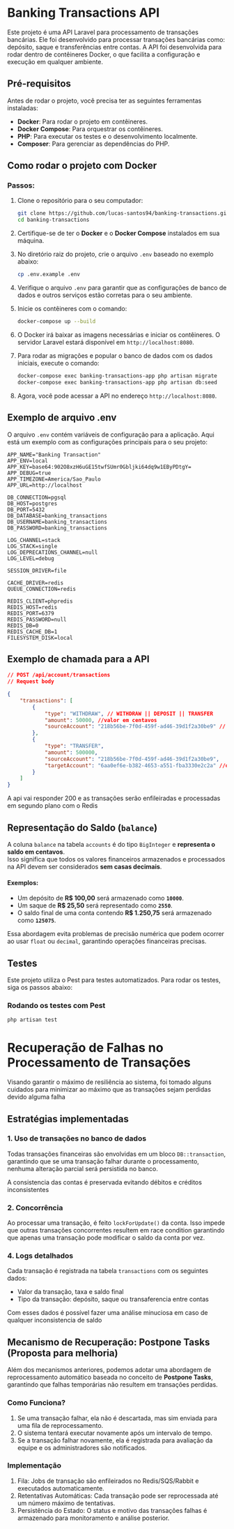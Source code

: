 # Banking Transactions API
Este projeto é uma API Laravel para processamento de transações bancárias. Ele foi desenvolvido para processar transações bancárias como: depósito, saque e transferências entre contas. A API foi desenvolvida para rodar dentro de contêineres Docker, o que facilita a configuração e execução em qualquer ambiente.

## Pré-requisitos
Antes de rodar o projeto, você precisa ter as seguintes ferramentas instaladas:
- **Docker**: Para rodar o projeto em contêineres.
- **Docker Compose**: Para orquestrar os contêineres.
- **PHP**: Para executar os testes e o desenvolvimento localmente.
- **Composer**: Para gerenciar as dependências do PHP.

## Como rodar o projeto com Docker

### Passos:

1. Clone o repositório para o seu computador:

    ```bash
    git clone https://github.com/lucas-santos94/banking-transactions.git
    cd banking-transactions
    ```

2. Certifique-se de ter o **Docker** e o **Docker Compose** instalados em sua máquina.

3. No diretório raiz do projeto, crie o arquivo `.env` baseado no exemplo abaixo:

    ```bash
    cp .env.example .env
    ```

4. Verifique o arquivo `.env` para garantir que as configurações de banco de dados e outros serviços estão corretas para o seu ambiente.

5. Inicie os contêineres com o comando:

    ```bash
    docker-compose up --build
    ```

6. O Docker irá baixar as imagens necessárias e iniciar os contêineres. O servidor Laravel estará disponível em `http://localhost:8080`.

7. Para rodar as migrações e popular o banco de dados com os dados iniciais, execute o comando:

    ```bash
    docker-compose exec banking-transactions-app php artisan migrate
    docker-compose exec banking-transactions-app php artisan db:seed
    ```

8. Agora, você pode acessar a API no endereço `http://localhost:8080`.

## Exemplo de arquivo .env

O arquivo `.env` contém variáveis de configuração para a aplicação. Aqui está um exemplo com as configurações principais para o seu projeto:

```env
APP_NAME="Banking Transaction"
APP_ENV=local
APP_KEY=base64:902O8xzH6uGE15twfSUmr0Gbljki64dq9w1EByPDtgY=
APP_DEBUG=true
APP_TIMEZONE=America/Sao_Paulo
APP_URL=http://localhost

DB_CONNECTION=pgsql
DB_HOST=postgres
DB_PORT=5432
DB_DATABASE=banking_transactions
DB_USERNAME=banking_transactions
DB_PASSWORD=banking_transactions

LOG_CHANNEL=stack
LOG_STACK=single
LOG_DEPRECATIONS_CHANNEL=null
LOG_LEVEL=debug

SESSION_DRIVER=file

CACHE_DRIVER=redis
QUEUE_CONNECTION=redis

REDIS_CLIENT=phpredis
REDIS_HOST=redis
REDIS_PORT=6379
REDIS_PASSWORD=null
REDIS_DB=0
REDIS_CACHE_DB=1
FILESYSTEM_DISK=local
```

## Exemplo de chamada para a API

```json
// POST /api/account/transactions
// Request body

{
    "transactions": [
        {
            "type": "WITHDRAW", // WITHDRAW || DEPOSIT || TRANSFER
            "amount": 50000, //valor em centavos
            "sourceAccount": "218b56be-7f0d-459f-ad46-39d1f2a30be9" // id da conta
        },
        {
            "type": "TRANSFER",
            "amount": 500000,
            "sourceAccount": "218b56be-7f0d-459f-ad46-39d1f2a30be9",
            "targetAccount": "6aa0ef6e-b382-4653-a551-fba3330e2c2a" //obrigatório se o tipo de transação for TRANSFER
        }
    ]
}

```
A api vai responder 200 e as transações serão enfileiradas e processadas em segundo plano com o Redis

## Representação do Saldo (`balance`)

A coluna `balance` na tabela `accounts` é do tipo `BigInteger` e **representa o saldo em centavos**.  
Isso significa que todos os valores financeiros armazenados e processados na API devem ser considerados **sem casas decimais**.  

#### **Exemplos:**
- Um depósito de **R$ 100,00** será armazenado como **`10000`**.
- Um saque de **R$ 25,50** será representado como **`2550`**.
- O saldo final de uma conta contendo **R$ 1.250,75** será armazenado como **`125075`**.

Essa abordagem evita problemas de precisão numérica que podem ocorrer ao usar `float` ou `decimal`, garantindo operações financeiras precisas.

## Testes

Este projeto utiliza o Pest para testes automatizados. Para rodar os testes, siga os passos abaixo:

### Rodando os testes com Pest

```bash
php artisan test
```

# Recuperação de Falhas no Processamento de Transações
Visando garantir o máximo de resiliência ao sistema, foi tomado alguns cuidados para minimizar ao máximo que as transações sejam perdidas devido alguma falha

## Estratégias implementadas

### 1. Uso de transações no banco de dados
Todas transações financeiras são envolvidas em um bloco `DB::transaction`, garantindo que se uma transação falhar durante o processamento, nenhuma alteração parcial será persistida no banco.

A consistencia das contas é preservada evitando débitos e créditos inconsistentes

### 2. Concorrência
Ao processar uma transação, é feito `lockForUpdate()` da conta. Isso impede que outras transações concorrentes resultem em race condition garantindo que apenas uma transação pode modificar o saldo da conta por vez.

### 4. Logs detalhados
Cada transação é registrada na tabela `transactions` com os seguintes dados:
- Valor da transação, taxa e saldo final
- Tipo da transação: depósito, saque ou transaferencia entre contas

Com esses dados é possível fazer uma análise minuciosa em caso de qualquer inconsistencia de saldo

## Mecanismo de Recuperação: Postpone Tasks (Proposta para melhoria)
Além dos mecanismos anteriores, podemos adotar uma abordagem de reprocessamento automático baseada no conceito de **Postpone Tasks**, garantindo que falhas temporárias não resultem em transações perdidas.

### Como Funciona?
1. Se uma transação falhar, ela não é descartada, mas sim enviada para uma fila de reprocessamento.
2. O sistema tentará executar novamente após um intervalo de tempo.
3. Se a transação falhar novamente, ela é registrada para avaliação da equipe e os administradores são notificados.

### Implementação
1. Fila: Jobs de transação são enfileirados no Redis/SQS/Rabbit e executados automaticamente.
2. Retentativas Automáticas: Cada transação pode ser reprocessada até um número máximo de tentativas.
3. Persistência do Estado: O status e motivo das transações falhas é armazenado para monitoramento e análise posterior.

